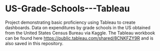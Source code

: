 # US-Grade-Schools---Tableau

Project demonstrating basic proficiency using Tableau to create dashboards.  Data on expenditures by grade schools in the US obtained from the United States Census Bureau via Kaggle.  The Tableau workbook can be found here https://public.tableau.com/shared/8CNKFZY9R and is also saved in this repository.
